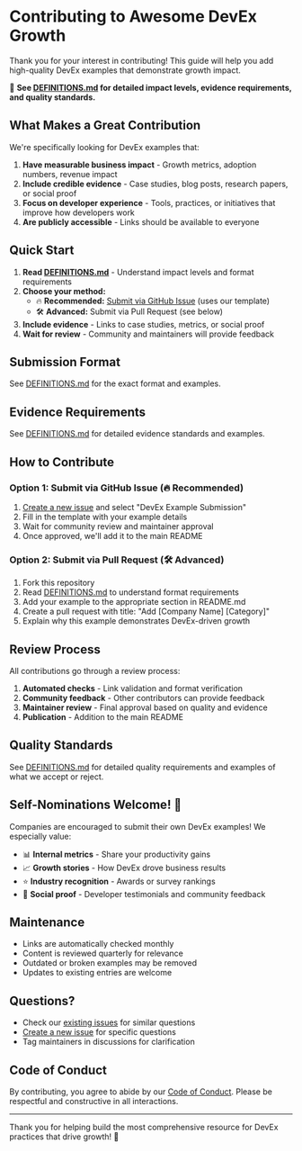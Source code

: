 # Contributing to Awesome DevEx Growth

Thank you for your interest in contributing! This guide will help you add high-quality DevEx examples that demonstrate growth impact.

📖 **See [DEFINITIONS.md](DEFINITIONS.md) for detailed impact levels, evidence requirements, and quality standards.**

## What Makes a Great Contribution

We're specifically looking for DevEx examples that:

1. **Have measurable business impact** - Growth metrics, adoption numbers, revenue impact
2. **Include credible evidence** - Case studies, blog posts, research papers, or social proof
3. **Focus on developer experience** - Tools, practices, or initiatives that improve how developers work
4. **Are publicly accessible** - Links should be available to everyone

## Quick Start

1. **Read [DEFINITIONS.md](DEFINITIONS.md)** - Understand impact levels and format requirements
2. **Choose your method:**
   - 🔥 **Recommended:** [Submit via GitHub Issue](../../issues/new) (uses our template)
   - 🛠️ **Advanced:** Submit via Pull Request (see below)
3. **Include evidence** - Links to case studies, metrics, or social proof
4. **Wait for review** - Community and maintainers will provide feedback

## Submission Format

See [DEFINITIONS.md](DEFINITIONS.md#entry-format) for the exact format and examples.

## Evidence Requirements

See [DEFINITIONS.md](DEFINITIONS.md#evidence-requirements) for detailed evidence standards and examples.

## How to Contribute

### Option 1: Submit via GitHub Issue (🔥 Recommended)
1. [Create a new issue](../../issues/new) and select "DevEx Example Submission"
2. Fill in the template with your example details
3. Wait for community review and maintainer approval
4. Once approved, we'll add it to the main README

### Option 2: Submit via Pull Request (🛠️ Advanced)
1. Fork this repository
2. Read [DEFINITIONS.md](DEFINITIONS.md) to understand format requirements
3. Add your example to the appropriate section in README.md
4. Create a pull request with title: "Add [Company Name] [Category]"
5. Explain why this example demonstrates DevEx-driven growth

## Review Process

All contributions go through a review process:

1. **Automated checks** - Link validation and format verification
2. **Community feedback** - Other contributors can provide feedback
3. **Maintainer review** - Final approval based on quality and evidence
4. **Publication** - Addition to the main README

## Quality Standards

See [DEFINITIONS.md](DEFINITIONS.md#quality-standards) for detailed quality requirements and examples of what we accept or reject.

## Self-Nominations Welcome! 🚀

Companies are encouraged to submit their own DevEx examples! We especially value:

- 📊 **Internal metrics** - Share your productivity gains
- 📈 **Growth stories** - How DevEx drove business results  
- ⭐ **Industry recognition** - Awards or survey rankings
- 📱 **Social proof** - Developer testimonials and community feedback

## Maintenance

- Links are automatically checked monthly
- Content is reviewed quarterly for relevance
- Outdated or broken examples may be removed
- Updates to existing entries are welcome

## Questions?

- Check our [existing issues](../../issues) for similar questions
- [Create a new issue](../../issues/new) for specific questions
- Tag maintainers in discussions for clarification

## Code of Conduct

By contributing, you agree to abide by our [Code of Conduct](CODE_OF_CONDUCT.md). Please be respectful and constructive in all interactions.

---

Thank you for helping build the most comprehensive resource for DevEx practices that drive growth! 🚀